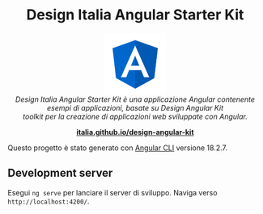 <h1 align="center">Design Italia Angular Starter Kit</h1>

<p align="center">
  <img src=".github/angular_design_kit.png" alt="angular-logo" width="120px" height="120px"/>
  <br>
  <i>Design Italia Angular Starter Kit è una applicazione Angular contenente esempi di applicazioni, basate su Design Angular Kit 
    <br>toolkit per la creazione di applicazioni web sviluppate con Angular.</i>
  <br>
</p>

<p align="center">
  <a href="https://italia.github.io/design-angular-kit"><strong>italia.github.io/design-angular-kit</strong></a>
  <br>
</p>

Questo progetto è stato generato con [Angular CLI](https://github.com/angular/angular-cli) versione 18.2.7.

## Development server

Esegui `ng serve` per lanciare il server di sviluppo. Naviga verso `http://localhost:4200/`.
